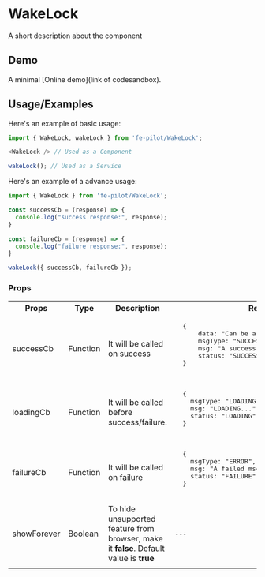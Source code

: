 # WakeLock

  A short description about the component


  ## Demo

  A minimal [Online demo](link of codesandbox).


  ## Usage/Examples

  Here's an example of basic usage:
  ```javascript
  import { WakeLock, wakeLock } from 'fe-pilot/WakeLock';

  <WakeLock /> // Used as a Component

  wakeLock(); // Used as a Service
  ```

  Here's an example of a advance usage:

  ```javascript
  import { WakeLock } from 'fe-pilot/WakeLock';

  const successCb = (response) => {
    console.log("success response:", response);
  }

  const failureCb = (response) => {
    console.log("failure response:", response);
  }

  wakeLock({ successCb, failureCb });
  ```

  ### Props

  <table>
    <tr>
      <th>
        Props
      </th>
      <th>
        Type
      </th>
      <th>
        Description
      </th>
      <th>
        Response
      </th>
    </tr>
    <tr>
      <td>
          successCb
      </td>
      <td>Function</td>
      <td> It will be called on success</td>
      <td>
        <pre>
  {
      data: "Can be array/object/string/number",
      msgType: "SUCCESSFUL",
      msg: "A success msg",
      status: "SUCCESS"
  }
        </pre>
      </td>
    </tr>
    <tr>
      <td>
          loadingCb
      </td>
      <td>Function</td>
      <td>
        It will be called before success/failure.
      </td>
      <td>
        <pre>
  {
    msgType: "LOADING",
    msg: "LOADING...",
    status: "LOADING"
  }
  </pre>
      </td>
    </tr>
    <tr>
      <td>
          failureCb
      </td>
      <td>Function</td>
      <td>
        It will be called on failure
      </td>
      <td>
         <pre>
  {
    msgType: "ERROR",
    msg: "A failed msg",
    status: "FAILURE"
  }
         </pre>
      </td>
    </tr>
     <tr>
      <td>
          showForever
      </td>
       <td>Boolean</td>
      <td>To hide unsupported feature from browser, make it <b>false</b>. Default value is <b>true</b></td>
      <td> <pre>---</pre> </td>
    </tr>
    <tr>
      <td></td>
      <td></td>
      <td></td>
      <td></td>
    </tr>
  </table>

